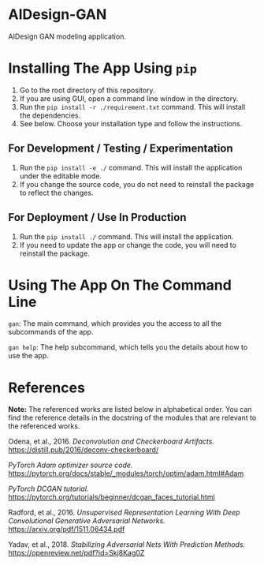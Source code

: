 [//]: # "Initially added by: liu-yucheng"
[//]: # "Last updated by: liu-yucheng"

# AIDesign-GAN

AIDesign GAN modeling application.

# Installing The App Using `pip`

1. Go to the root directory of this repository.
2. If you are using GUI, open a command line window in the directory.
3. Run the `pip install -r ./requirement.txt` command. This will install the dependencies.
4. See below. Choose your installation type and follow the instructions.

## For Development / Testing / Experimentation

1. Run the `pip install -e ./` command. This will install the application under the editable mode.
2. If you change the source code, you do not need to reinstall the package to reflect the changes.

## For Deployment / Use In Production

1. Run the `pip install ./` command. This will install the application.
2. If you need to update the app or change the code, you will need to reinstall the package.

# Using The App On The Command Line

`gan`: The main command, which provides you the access to all the subcommands of the app.

`gan help`: The help subcommand, which tells you the details about how to use the app.

# References

**Note:** The referenced works are listed below in alphabetical order. You can find the reference details in the docstring of the modules that are relevant to the referenced works.

Odena, et al., 2016. *Deconvolution and Checkerboard Artifacts.* https://distill.pub/2016/deconv-checkerboard/

*PyTorch Adam optimizer source code.* https://pytorch.org/docs/stable/_modules/torch/optim/adam.html#Adam

*PyTorch DCGAN tutorial.* https://pytorch.org/tutorials/beginner/dcgan_faces_tutorial.html

Radford, et al., 2016. *Unsupervised Representation Learning With Deep Convolutional Generative Adversarial Networks.* https://arxiv.org/pdf/1511.06434.pdf

Yadav, et al., 2018. *Stabilizing Adversarial Nets With Prediction Methods.* https://openreview.net/pdf?id=Skj8Kag0Z

